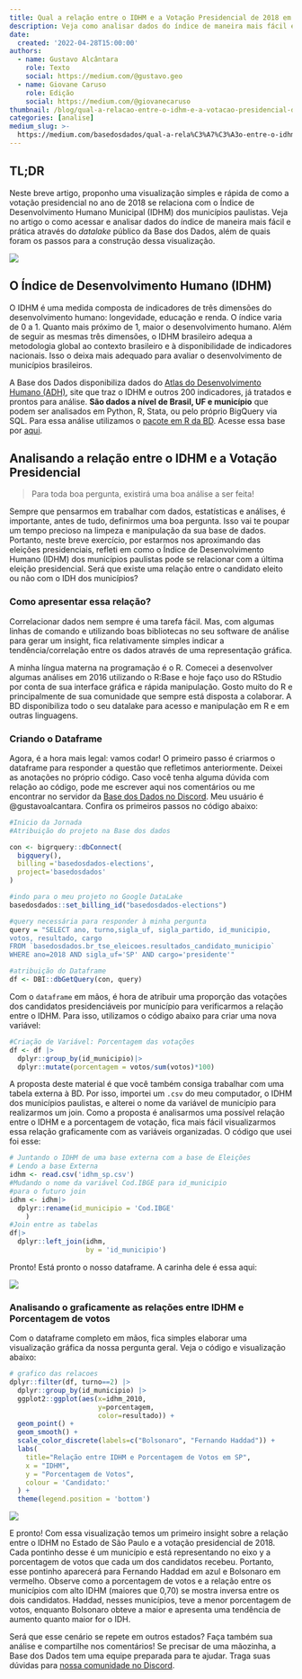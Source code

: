 ```yaml
---
title: Qual a relação entre o IDHM e a Votação Presidencial de 2018 em SP?
description: Veja como analisar dados do índice de maneira mais fácil e prática
date:
  created: '2022-04-28T15:00:00'
authors:
  - name: Gustavo Alcântara
    role: Texto
    social: https://medium.com/@gustavo.geo
  - name: Giovane Caruso
    role: Edição
    social: https://medium.com/@giovanecaruso
thumbnail: /blog/qual-a-relacao-entre-o-idhm-e-a-votacao-presidencial-de-2018-em-sp/image_0.webp
categories: [analise]
medium_slug: >-
  https://medium.com/basedosdados/qual-a-rela%C3%A7%C3%A3o-entre-o-idhm-e-a-vota%C3%A7%C3%A3o-presidencial-de-2018-em-sp-aa9f1305586f
---
```


## TL;DR

Neste breve artigo, proponho uma visualização simples e rápida de como a votação presidencial no ano de 2018 se relaciona com o Índice de Desenvolvimento Humano Municipal (IDHM) dos municípios paulistas. Veja no artigo o como acessar e analisar dados do índice de maneira mais fácil e prática através do _datalake_ público da Base dos Dados, além de quais foram os passos para a construção dessa visualização.

<Image src="/blog/qual-a-relacao-entre-o-idhm-e-a-votacao-presidencial-de-2018-em-sp/image_0.webp"/>

## O Índice de Desenvolvimento Humano (IDHM)

O IDHM é uma medida composta de indicadores de três dimensões do desenvolvimento humano: longevidade, educação e renda. O índice varia de 0 a 1. Quanto mais próximo de 1, maior o desenvolvimento humano. Além de seguir as mesmas três dimensões, o IDHM brasileiro adequa a metodologia global ao contexto brasileiro e à disponibilidade de indicadores nacionais. Isso o deixa mais adequado para avaliar o desenvolvimento de municípios brasileiros.

A Base dos Dados disponibiliza dados do [Atlas do Desenvolvimento Humano (ADH)](http://atlasbrasil.org.br/), site que traz o IDHM e outros 200 indicadores, já tratados e prontos para análise. **São dados a nível de Brasil, UF e município** que podem ser analisados em Python, R, Stata, ou pelo próprio BigQuery via SQL. Para essa análise utilizamos o [pacote em R da BD](https://github.com/basedosdados/mais/tree/master/r-package). Acesse essa base por [aqui](https://basedosdados.org/dataset/mundo-onu-adh).

## Analisando a relação entre o IDHM e a Votação Presidencial

> Para toda boa pergunta, existirá uma boa análise a ser feita!

Sempre que pensarmos em trabalhar com dados, estatísticas e análises, é importante, antes de tudo, definirmos uma boa pergunta. Isso vai te poupar um tempo precioso na limpeza e manipulação da sua base de dados. Portanto, neste breve exercício, por estarmos nos aproximando das eleições presidenciais, refleti em como o Índice de Desenvolvimento Humano (IDHM) dos municípios paulistas pode se relacionar com a última eleição presidencial. Será que existe uma relação entre o candidato eleito ou não com o IDH dos municípios?

### Como apresentar essa relação?

Correlacionar dados nem sempre é uma tarefa fácil. Mas, com algumas linhas de comando e utilizando boas bibliotecas no seu software de análise para gerar um insight, fica relativamente simples indicar a tendência/correlação entre os dados através de uma representação gráfica.

A minha língua materna na programação é o R. Comecei a desenvolver algumas análises em 2016 utilizando o R:Base e hoje faço uso do RStudio por conta de sua interface gráfica e rápida manipulação. Gosto muito do R e principalmente de sua comunidade que sempre está disposta a colaborar. A BD disponibiliza todo o seu datalake para acesso e manipulação em R e em outras linguagens.

### Criando o Dataframe

Agora, é a hora mais legal: vamos codar! O primeiro passo é criarmos o dataframe para responder a questão que refletimos anteriormente. Deixei as anotações no próprio código. Caso você tenha alguma dúvida com relação ao código, pode me escrever aqui nos comentários ou me encontrar no servidor da [Base dos Dados no Discord](https://discord.com/invite/huKWpsVYx4). Meu usuário é @gustavoalcantara. Confira os primeiros passos no código abaixo:

```r
#Inicio da Jornada
#Atribuição do projeto na Base dos dados

con <- bigrquery::dbConnect(
  bigquery(),
  billing ='basedosdados-elections',
  project='basedosdados'
)

#indo para o meu projeto no Google DataLake
basedosdados::set_billing_id("basedosdados-elections")

#query necessária para responder à minha pergunta
query = "SELECT ano, turno,sigla_uf, sigla_partido, id_municipio, 
votos, resultado, cargo
FROM `basedosdados.br_tse_eleicoes.resultados_candidato_municipio`
WHERE ano=2018 AND sigla_uf='SP' AND cargo='presidente'"

#atribuição do Dataframe
df <- DBI::dbGetQuery(con, query)
```

Com o `dataframe` em mãos, é hora de atribuir uma proporção das votações dos candidatos presidenciáveis por município para verificarmos a relação entre o IDHM. Para isso, utilizamos o código abaixo para criar uma nova variável:

```r
#Criação de Variável: Porcentagem das votações
df <- df |>
  dplyr::group_by(id_municipio)|>
  dplyr::mutate(porcentagem = votos/sum(votos)*100)
```

A proposta deste material é que você também consiga trabalhar com uma tabela externa à BD. Por isso, importei um `.csv` do meu computador, o IDHM dos municípios paulistas, e alterei o nome da variável de município para realizarmos um join. Como a proposta é analisarmos uma possível relação entre o IDHM e a porcentagem de votação, fica mais fácil visualizarmos essa relação graficamente com as variáveis organizadas. O código que usei foi esse:

```r
# Juntando o IDHM de uma base externa com a base de Eleições
# Lendo a base Externa
idhm <- read.csv('idhm_sp.csv')
#Mudando o nome da variável Cod.IBGE para id_municipio
#para o futuro join
idhm <- idhm|>
  dplyr::rename(id_municipio = 'Cod.IBGE'
    )
#Join entre as tabelas
df|>
  dplyr::left_join(idhm,
                   by = 'id_municipio')
```

Pronto! Está pronto o nosso dataframe. A carinha dele é essa aqui:

<Image src="/blog/qual-a-relacao-entre-o-idhm-e-a-votacao-presidencial-de-2018-em-sp/image_1.webp"/>

### Analisando o graficamente as relações entre IDHM e Porcentagem de votos

Com o dataframe completo em mãos, fica simples elaborar uma visualização gráfica da nossa pergunta geral. Veja o código e visualização abaixo:

```r
# grafico das relacoes
dplyr::filter(df, turno==2) |>
  dplyr::group_by(id_municipio) |>
  ggplot2::ggplot(aes(x=idhm_2010,
                      y=porcentagem,
                      color=resultado)) +
  geom_point() +
  geom_smooth() +
  scale_color_discrete(labels=c("Bolsonaro", "Fernando Haddad")) +
  labs(
    title="Relação entre IDHM e Porcentagem de Votos em SP",
    x = "IDHM",
    y = "Porcentagem de Votos",
    colour = 'Candidato:'
  ) +
  theme(legend.position = 'bottom')
```

<Image src="/blog/qual-a-relacao-entre-o-idhm-e-a-votacao-presidencial-de-2018-em-sp/image_0.webp"/>

E pronto! Com essa visualização temos um primeiro insight sobre a relação entre o IDHM no Estado de São Paulo e a votação presidencial de 2018. Cada pontinho desse é um município e está representando no eixo y a porcentagem de votos que cada um dos candidatos recebeu. Portanto, esse pontinho aparecerá para Fernando Haddad em azul e Bolsonaro em vermelho. Observe como a porcentagem de votos e a relação entre os municípios com alto IDHM (maiores que 0,70) se mostra inversa entre os dois candidatos. Haddad, nesses municípios, teve a menor porcentagem de votos, enquanto Bolsonaro obteve a maior e apresenta uma tendência de aumento quanto maior for o IDH.

Será que esse cenário se repete em outros estados? Faça também sua análise e compartilhe nos comentários! Se precisar de uma mãozinha, a Base dos Dados tem uma equipe preparada para te ajudar. Traga suas dúvidas para [nossa comunidade no Discord](https://discord.com/invite/huKWpsVYx4).
